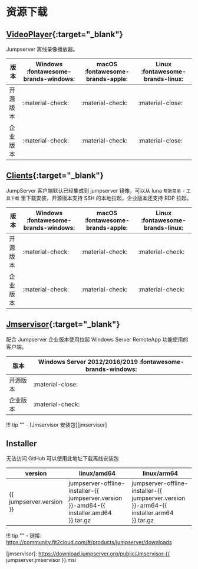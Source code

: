 # 资源下载

## [VideoPlayer](https://github.com/jumpserver/VideoPlayer/releases){:target="_blank"}

Jumpserver 离线录像播放器。

| 版本     | Windows :fontawesome-brands-windows: |  macOS :fontawesome-brands-apple: | Linux :fontawesome-brands-linux: |
| ------- | ------------------------------------ | --------------------------------- | -------------------------------- |
| 开源版本 | :material-check:                     | :material-check:                  | :material-close:                 |
| 企业版本 | :material-check:                     | :material-check:                  | :material-close:                 |

## [Clients](https://github.com/jumpserver/clients/releases){:target="_blank"}

JumpServer 客户端默认已经集成到 jumpserver 镜像，可以从 luna `帮助菜单` - `工具下载` 里下载安装，开源版本支持 SSH 的本地拉起，企业版本还支持 RDP 拉起。

| 版本     | Windows :fontawesome-brands-windows: |  macOS :fontawesome-brands-apple:   | Linux :fontawesome-brands-linux: |
| ------- | ------------------------------------ | ----------------------------------- | -------------------------------- |
| 开源版本 | :material-check:                     | :material-check:                    | :material-check:                 |
| 企业版本 | :material-check:                     | :material-check:                    | :material-check:                 |

## [Jmservisor](https://github.com/jumpserver/Jmservisor/releases){:target="_blank"}

配合 Jumpserver 企业版本使用拉起 Windows Server RemoteApp 功能使用的客户端。

| 版本     | Windows Server 2012/2016/2019 :fontawesome-brands-windows: |
| ------- | ----------------------------------------------------------- |
| 开源版本 | :material-close:                                           |
| 企业版本 | :material-check:                                           |

!!! tip ""
    - [Jmservisor 安装包][jmservisor]

## Installer

无法访问 GitHub 可以使用此地址下载离线安装包

| version                  | linux/amd64                                                                              | linux/arm64                                                                              |
| ------------------------ | ---------------------------------------------------------------------------------------- | ---------------------------------------------------------------------------------------- |
| {{ jumpserver.version }} | jumpserver-offline-installer-{{ jumpserver.version }}-amd64-{{ installer.amd64 }}.tar.gz | jumpserver-offline-installer-{{ jumpserver.version }}-arm64-{{ installer.arm64 }}.tar.gz |

!!! tip ""
    - 链接: https://community.fit2cloud.com/#/products/jumpserver/downloads

[jmservisor]: https://download.jumpserver.org/public/Jmservisor-{{ jumpserver.jmservisor }}.msi

